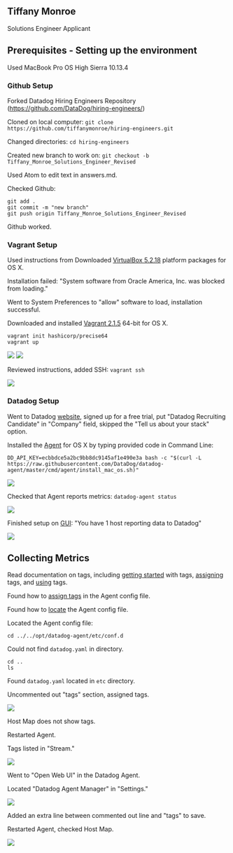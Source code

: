 ## Tiffany Monroe
Solutions Engineer Applicant

## Prerequisites - Setting up the environment

Used MacBook Pro OS High Sierra 10.13.4

### Github Setup

Forked Datadog Hiring Engineers Repository (https://github.com/DataDog/hiring-engineers/)

Cloned on local computer: ```git clone https://github.com/tiffanymonroe/hiring-engineers.git```

Changed directories: ```cd hiring-engineers```

Created new branch to work on: ```git checkout -b Tiffany_Monroe_Solutions_Engineer_Revised```

Used Atom to edit text in answers.md.

Checked Github:
```
git add .
git commit -m "new branch"
git push origin Tiffany_Monroe_Solutions_Engineer_Revised
```

Github worked.

### Vagrant Setup

Used instructions from
Downloaded [VirtualBox 5.2.18](https://www.virtualbox.org/wiki/Downloads) platform packages for OS X.

Installation failed: "System software from Oracle America, Inc. was blocked from loading."

Went to System Preferences to "allow" software to load, installation successful.

Downloaded and installed [Vagrant 2.1.5](https://www.vagrantup.com/downloads.html) 64-bit for OS X.

```
vagrant init hashicorp/precise64
vagrant up
```

<img src="img/0/vagrant_init.png"/>

<img src="img/0/vagrant_up.png"/>

Reviewed instructions, added SSH: ```vagrant ssh```

<img src="img/0/vagrant_ssh.png"/>

### Datadog Setup

Went to Datadog [website](https://datadoghq.com/), signed up for a free trial, put "Datadog Recruiting Candidate" in "Company" field, skipped the "Tell us about your stack" option.

Installed the [Agent](https://app.datadoghq.com/signup/agent) for OS X by typing provided code in Command Line:
 ```
 DD_API_KEY=ecbbdce5a2bc9bb8dc9145af1e490e3a bash -c "$(curl -L https://raw.githubusercontent.com/DataDog/datadog-agent/master/cmd/agent/install_mac_os.sh)"
 ```

<img src="img/0/agent_installed.png"/>

Checked that Agent reports metrics: ```datadog-agent status```

<img src="img/0/agent_status.png"/>

Finished setup on [GUI](https://app.datadoghq.com/help/quick_start#mac): "You have 1 host reporting data to Datadog"

<img src="img/0/agent_reporting.png" />

## Collecting Metrics

Read documentation on tags, including [getting started](https://docs.datadoghq.com/tagging/) with tags, [assigning](https://docs.datadoghq.com/tagging/) tags, and [using](https://docs.datadoghq.com/tagging/using_tags/) tags.

Found how to [assign tags](https://docs.datadoghq.com/tagging/assigning_tags/#assigning-tags-using-the-configuration-files) in the Agent config file.

Found how to [locate](https://app.datadoghq.com/account/settings#agent/mac) the Agent config file.

Located the Agent config file:

```
cd ../../opt/datadog-agent/etc/conf.d
```

Could not find ```datadog.yaml``` in directory.

```
cd ..
ls
```

Found ```datadog.yaml``` located in ```etc``` directory.

Uncommented out "tags" section, assigned tags.

<img src="img/1/tags.png"/>

Host Map does not show tags.

Restarted Agent.

Tags listed in "Stream."

<img src="img/1/stream.png"/>

Went to "Open Web UI" in the Datadog Agent.

Located "Datadog Agent Manager" in "Settings."

<img src="img/1/datadog_agent_manager.png"/>

Added an extra line between commented out line and "tags" to save.

Restarted Agent, checked Host Map.

<img src="img/1/host_map.png"/>
